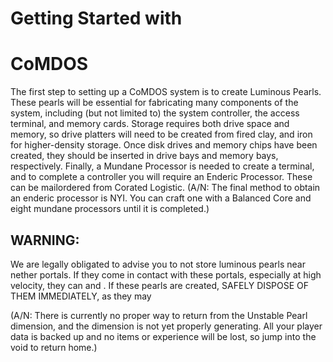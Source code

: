 # Getting Started with

# CoMDOS

The first step to setting up a CoMDOS system is to create Luminous Pearls. These pearls will be essential for fabricating many components of the system, including (but not limited to) the system controller, the access terminal, and memory cards. Storage requires both drive space and memory, so drive platters will need to be created from fired clay, and iron for higher-density storage. Once disk drives and memory chips have been created, they should be inserted in drive bays and memory bays, respectively. Finally, a Mundane Processor is needed to create a terminal, and to complete a controller you will require an Enderic Processor. These can be mail<!-- fuzz 1 -->ordered from Cor<!-- fuzz 3 -->ated Logistic<!-- fuzz 5 -->. (A/N: The final method to obtain an enderic processor is NYI. You can craft one with a Balanced Core and eight mundane processors until it is completed.)

## WARNING:

We are legally obligated to advise you to not store luminous pearls near nether portals. If they come in contact with these portals, especially at high velocity, they can <!-- fuzz 24 --> and <!-- fuzz 16 -->. If these pearls are created, SAFELY DISPOSE OF THEM IMMEDIATELY, as they may <!-- fuzz 8 --> *<!-- fuzz 8 -->* **<!-- fuzz 8 -->**

(A/N: There is currently no proper way to return from the Unstable Pearl dimension, and the dimension is not yet properly generating. All your player data is backed up and no items or experience will be lost, so jump into the void to return home.)
